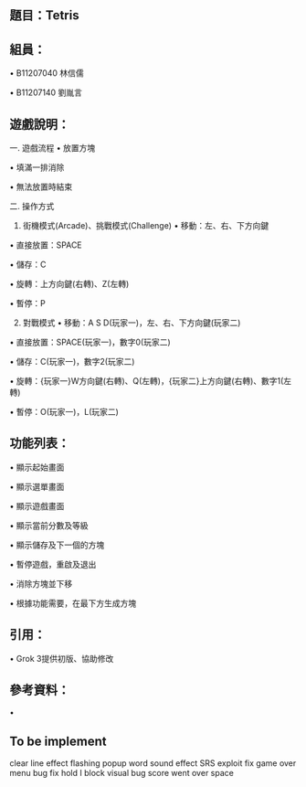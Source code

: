 ## 題目：Tetris

## 組員：
• B11207040 林信儒

• B11207140 劉胤言
## 遊戲說明：
 一. 遊戲流程
  • 放置方塊

  • 填滿一排消除
  
  • 無法放置時結束
  
 二. 操作方式
  1. 街機模式(Arcade)、挑戰模式(Challenge)
   • 移動：左、右、下方向鍵

   • 直接放置：SPACE
   
   • 儲存：C
   
   • 旋轉：上方向鍵(右轉)、Z(左轉)
   
   • 暫停：P
   
  2. 對戰模式
   • 移動：A S D(玩家一)，左、右、下方向鍵(玩家二)

   • 直接放置：SPACE(玩家一)，數字0(玩家二)
   
   • 儲存：C(玩家一)，數字2(玩家二)
   
   • 旋轉：{玩家一}W方向鍵(右轉)、Q(左轉)，{玩家二}上方向鍵(右轉)、數字1(左轉)
   
   • 暫停：O(玩家一)，L(玩家二)
   
## 功能列表：
• 顯示起始畫面

• 顯示選單畫面

• 顯示遊戲畫面

• 顯示當前分數及等級

• 顯示儲存及下一個的方塊

• 暫停遊戲，重啟及退出

• 消除方塊並下移

• 根據功能需要，在最下方生成方塊

## 引用：
• Grok 3提供初版、協助修改

## 參考資料：
• 
## To be implement
clear line effect
    flashing
    popup word 
sound effect
SRS exploit fix
game over menu
bug fix
    hold I block visual bug
    score went over space
